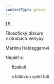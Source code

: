 ```yaml
---
contentType: prose
---
```


<section>

15.  
Filosofický diskurs  
v útrobách Velryby

Martinu Heideggerovi

Nepleť si

     floskuli

     s blátivou splešťulí

</section>
